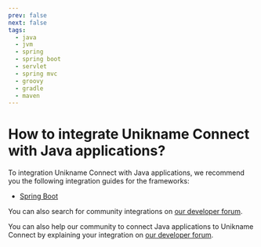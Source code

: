 ```yaml
---
prev: false
next: false
tags:
  - java
  - jvm
  - spring
  - spring boot
  - servlet
  - spring mvc
  - groovy
  - gradle
  - maven
---
```


# How to integrate Unikname Connect with Java applications?

To integration Unikname Connect with Java applications, we recommend you the following integration guides for the frameworks:
- [Spring Boot](../spring-boot)

You can also search for community integrations on [our developer forum](https://forum.unikname.com/search?q=java%20category%3A6).

You can also help our community to connect Java applications to Unikname Connect by explaining your integration on [our developer forum](https://forum.unikname.com/c/un-business/6).
